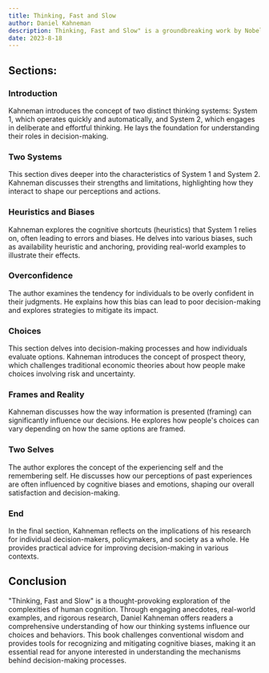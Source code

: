 ```yaml
---
title: Thinking, Fast and Slow
author: Daniel Kahneman
description: Thinking, Fast and Slow" is a groundbreaking work by Nobel laureate Daniel Kahneman that explores the two systems of thought that drive human decision-making. This book provides valuable insights into the complex interplay between our intuitive and analytical thinking processes, shedding light on the biases and cognitive pitfalls that affect our judgments and choices.
date: 2023-8-18
---
```


## Sections:

### Introduction

Kahneman introduces the concept of two distinct thinking systems: System 1, which operates quickly and automatically, and System 2, which engages in deliberate and effortful thinking. He lays the foundation for understanding their roles in decision-making.

### Two Systems

This section dives deeper into the characteristics of System 1 and System 2. Kahneman discusses their strengths and limitations, highlighting how they interact to shape our perceptions and actions.

### Heuristics and Biases

Kahneman explores the cognitive shortcuts (heuristics) that System 1 relies on, often leading to errors and biases. He delves into various biases, such as availability heuristic and anchoring, providing real-world examples to illustrate their effects.

### Overconfidence

The author examines the tendency for individuals to be overly confident in their judgments. He explains how this bias can lead to poor decision-making and explores strategies to mitigate its impact.

### Choices

This section delves into decision-making processes and how individuals evaluate options. Kahneman introduces the concept of prospect theory, which challenges traditional economic theories about how people make choices involving risk and uncertainty.

### Frames and Reality

Kahneman discusses how the way information is presented (framing) can significantly influence our decisions. He explores how people's choices can vary depending on how the same options are framed.

### Two Selves

The author explores the concept of the experiencing self and the remembering self. He discusses how our perceptions of past experiences are often influenced by cognitive biases and emotions, shaping our overall satisfaction and decision-making.

### End

In the final section, Kahneman reflects on the implications of his research for individual decision-makers, policymakers, and society as a whole. He provides practical advice for improving decision-making in various contexts.

## Conclusion

"Thinking, Fast and Slow" is a thought-provoking exploration of the complexities of human cognition. Through engaging anecdotes, real-world examples, and rigorous research, Daniel Kahneman offers readers a comprehensive understanding of how our thinking systems influence our choices and behaviors. This book challenges conventional wisdom and provides tools for recognizing and mitigating cognitive biases, making it an essential read for anyone interested in understanding the mechanisms behind decision-making processes.